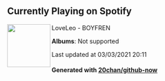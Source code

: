 ## Currently Playing on Spotify

[<img align="left" width="100" src="https://i.scdn.co/image/ab67616d0000b27334d3849cf39cd99ce2a27b8b">](https://open.spotify.com/album/0wgevfr942iLPDrYSG3GuN)

LoveLeo - BOYFREN

**Albums**: Not supported

Last updated at 03/03/2021 20:11

#### Generated with [20chan/github-now](https://github.com/20chan/github-now)


<!--
**20chan/20chan** is a ✨ _special_ ✨ repository because its `README.md` (this file) appears on your GitHub profile.

Here are some ideas to get you started:

- 🔭 I’m currently working on ...
- 🌱 I’m currently learning ...
- 👯 I’m looking to collaborate on ...
- 🤔 I’m looking for help with ...
- 💬 Ask me about ...
- 📫 How to reach me: ...
- 😄 Pronouns: ...
- ⚡ Fun fact: ...
-->
